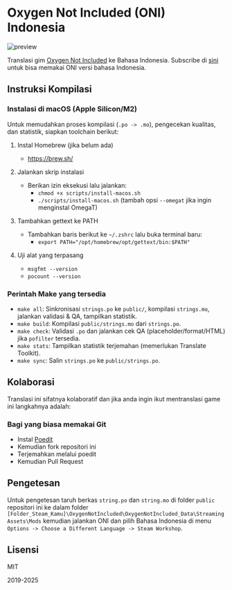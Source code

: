 # Oxygen Not Included (ONI) Indonesia 

![preview](public/preview.png)

Translasi gim [Oxygen Not Included](https://store.steampowered.com/app/457140/Oxygen_Not_Included/) ke Bahasa Indonesia. Subscribe di [sini](https://steamcommunity.com/sharedfiles/filedetails/?id=1579169540) untuk bisa memakai ONI versi bahasa Indonesia.

## Instruksi Kompilasi 

### Instalasi di macOS (Apple Silicon/M2)

Untuk memudahkan proses kompilasi (`.po -> .mo`), pengecekan kualitas, dan statistik, siapkan toolchain berikut:

1) Instal Homebrew (jika belum ada)
   - https://brew.sh/

2) Jalankan skrip instalasi
   - Berikan izin eksekusi lalu jalankan:
     - `chmod +x scripts/install-macos.sh`
     - `./scripts/install-macos.sh` (tambah opsi `--omegat` jika ingin menginstal OmegaT)

3) Tambahkan gettext ke PATH
   - Tambahkan baris berikut ke `~/.zshrc` lalu buka terminal baru:
     - `export PATH="/opt/homebrew/opt/gettext/bin:$PATH"`

4) Uji alat yang terpasang
   - `msgfmt --version`
   - `pocount --version`

### Perintah Make yang tersedia
- `make all`: Sinkronisasi `strings.po` ke `public/`, kompilasi `strings.mo`, jalankan validasi & QA, tampilkan statistik.
- `make build`: Kompilasi `public/strings.mo` dari `strings.po`.
- `make check`: Validasi `.po` dan jalankan cek QA (placeholder/format/HTML) jika `pofilter` tersedia.
- `make stats`: Tampilkan statistik terjemahan (memerlukan Translate Toolkit).
- `make sync`: Salin `strings.po` ke `public/strings.po`.


## Kolaborasi
Translasi ini sifatnya kolaboratif dan jika anda ingin ikut mentranslasi game ini langkahnya adalah:

### Bagi yang biasa memakai Git
- Instal [Poedit](https://poedit.net/)
- Kemudian fork repositori ini
- Terjemahkan melalui poedit
- Kemudian Pull Request


## Pengetesan
Untuk pengetesan taruh berkas `string.po` dan `string.mo` di folder `public` repositori ini ke dalam folder `[Folder_Steam_Kamu]\OxygenNotIncluded\OxygenNotIncluded_Data\StreamingAssets\Mods` kemudian jalankan ONI dan pilih Bahasa Indonesia di menu `Options -> Choose a Different Language -> Steam Workshop`.


## Lisensi 

MIT

2019-2025
